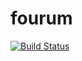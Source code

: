 fourum
======

[![Build Status](https://travis-ci.org/fourum/fourum.png?branch=master)](https://travis-ci.org/fourum/fourum)
